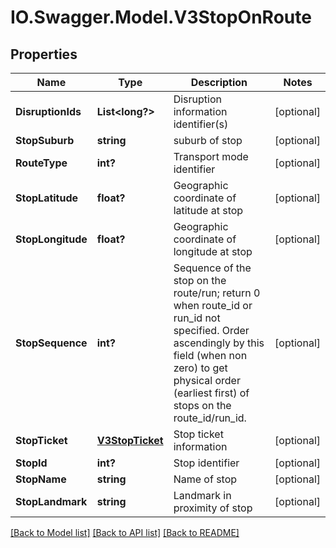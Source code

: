 # IO.Swagger.Model.V3StopOnRoute
## Properties

Name | Type | Description | Notes
------------ | ------------- | ------------- | -------------
**DisruptionIds** | **List&lt;long?&gt;** | Disruption information identifier(s) | [optional] 
**StopSuburb** | **string** | suburb of stop | [optional] 
**RouteType** | **int?** | Transport mode identifier | [optional] 
**StopLatitude** | **float?** | Geographic coordinate of latitude at stop | [optional] 
**StopLongitude** | **float?** | Geographic coordinate of longitude at stop | [optional] 
**StopSequence** | **int?** | Sequence of the stop on the route/run; return 0 when route_id or run_id not specified. Order ascendingly by this field (when non zero) to get physical order (earliest first) of stops on the route_id/run_id. | [optional] 
**StopTicket** | [**V3StopTicket**](V3StopTicket.md) | Stop ticket information | [optional] 
**StopId** | **int?** | Stop identifier | [optional] 
**StopName** | **string** | Name of stop | [optional] 
**StopLandmark** | **string** | Landmark in proximity of stop | [optional] 

[[Back to Model list]](../README.md#documentation-for-models) [[Back to API list]](../README.md#documentation-for-api-endpoints) [[Back to README]](../README.md)

